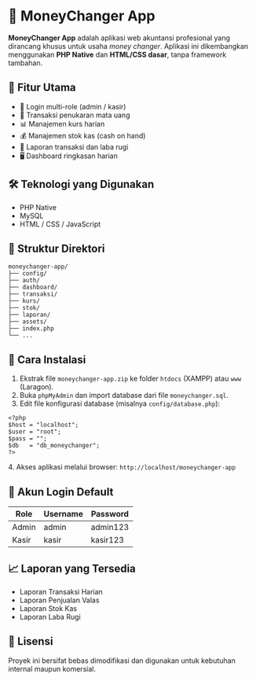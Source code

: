 <!DOCTYPE html>
<html lang="id">
<head>
  <meta charset="UTF-8">
  <meta name="viewport" content="width=device-width, initial-scale=1">
</head>
<body>

  <h1>💱 MoneyChanger App</h1>
  <p><strong>MoneyChanger App</strong> adalah aplikasi web akuntansi profesional yang dirancang khusus untuk usaha <em>money changer</em>. Aplikasi ini dikembangkan menggunakan <strong>PHP Native</strong> dan <strong>HTML/CSS dasar</strong>, tanpa framework tambahan.</p>

  <h2>📌 Fitur Utama</h2>
  <ul>
    <li>🔐 Login multi-role (admin / kasir)</li>
    <li>💱 Transaksi penukaran mata uang</li>
    <li>📊 Manajemen kurs harian</li>
    <li>💰 Manajemen stok kas (cash on hand)</li>
    <li>🧾 Laporan transaksi dan laba rugi</li>
    <li>🖥️ Dashboard ringkasan harian</li>
  </ul>

  <h2>🛠️ Teknologi yang Digunakan</h2>
  <ul>
    <li>PHP Native</li>
    <li>MySQL</li>
    <li>HTML / CSS / JavaScript</li>
  </ul>

  <h2>📁 Struktur Direktori</h2>
  <pre><code>moneychanger-app/
├── config/
├── auth/
├── dashboard/
├── transaksi/
├── kurs/
├── stok/
├── laporan/
├── assets/
├── index.php
└── ...</code></pre>

  <h2>🚀 Cara Instalasi</h2>
  <ol>
    <li>Ekstrak file <code>moneychanger-app.zip</code> ke folder <code>htdocs</code> (XAMPP) atau <code>www</code> (Laragon).</li>
    <li>Buka <code>phpMyAdmin</code> dan import database dari file <code>moneychanger.sql</code>.</li>
    <li>Edit file konfigurasi database (misalnya <code>config/database.php</code>):</li>
  </ol>
  <pre><code>&lt;?php
$host = "localhost";
$user = "root";
$pass = "";
$db   = "db_moneychanger";
?&gt;</code></pre>
  <p>4. Akses aplikasi melalui browser: <code>http://localhost/moneychanger-app</code></p>

  <h2>🔐 Akun Login Default</h2>
  <table>
    <thead>
      <tr>
        <th>Role</th>
        <th>Username</th>
        <th>Password</th>
      </tr>
    </thead>
    <tbody>
      <tr>
        <td>Admin</td>
        <td>admin</td>
        <td>admin123</td>
      </tr>
      <tr>
        <td>Kasir</td>
        <td>kasir</td>
        <td>kasir123</td>
      </tr>
    </tbody>
  </table>

  <h2>📈 Laporan yang Tersedia</h2>
  <ul>
    <li>Laporan Transaksi Harian</li>
    <li>Laporan Penjualan Valas</li>
    <li>Laporan Stok Kas</li>
    <li>Laporan Laba Rugi</li>
  </ul>

  <h2>📄 Lisensi</h2>
  <p>Proyek ini bersifat bebas dimodifikasi dan digunakan untuk kebutuhan internal maupun komersial.</p>

</body>
</html>

